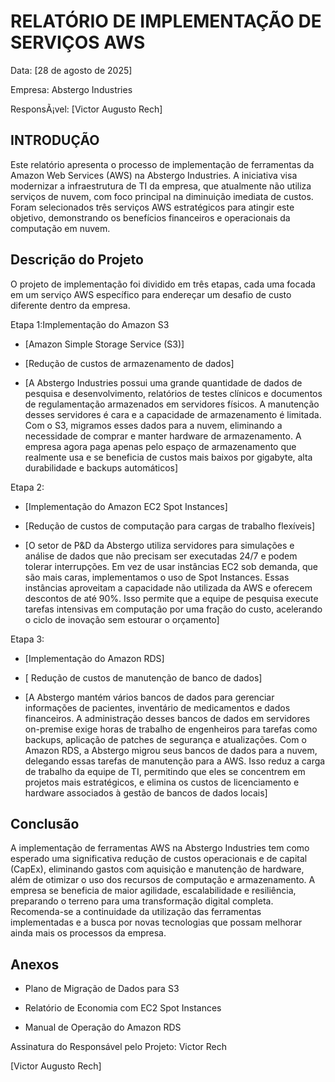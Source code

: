 # RELATÓRIO DE IMPLEMENTAÇÃO DE SERVIÇOS AWS


Data: [28 de agosto de 2025]

Empresa: Abstergo Industries

ResponsÃ¡vel: [Victor Augusto Rech]


## INTRODUÇÃO

Este relatório apresenta o processo de implementação de ferramentas da Amazon Web Services (AWS) na Abstergo Industries. A iniciativa visa modernizar a infraestrutura de TI da empresa, que atualmente não utiliza serviços de nuvem, com foco principal na diminuição imediata de custos. Foram selecionados três serviços AWS estratégicos para atingir este objetivo, demonstrando os benefícios financeiros e operacionais da computação em nuvem.

## Descrição do Projeto

O projeto de implementação foi dividido em três etapas, cada uma focada em um serviço AWS específico para endereçar um desafio de custo diferente dentro da empresa.

Etapa 1:Implementação do Amazon S3

- [Amazon Simple Storage Service (S3)]

- [Redução de custos de armazenamento de dados]

- [A Abstergo Industries possui uma grande quantidade de dados de pesquisa e desenvolvimento, relatórios de testes clínicos e documentos de regulamentação armazenados em servidores físicos. A manutenção desses servidores é cara e a capacidade de armazenamento é limitada. Com o S3, migramos esses dados para a nuvem, eliminando a necessidade de comprar e manter hardware de armazenamento. A empresa agora paga apenas pelo espaço de armazenamento que realmente usa e se beneficia de custos mais baixos por gigabyte, alta durabilidade e backups automáticos]


Etapa 2:

- [Implementação do Amazon EC2 Spot Instances]

- [Redução de custos de computação para cargas de trabalho flexíveis]

- [O setor de P&D da Abstergo utiliza servidores para simulações e análise de dados que não precisam ser executadas 24/7 e podem tolerar interrupções. Em vez de usar instâncias EC2 sob demanda, que são mais caras, implementamos o uso de Spot Instances. Essas instâncias aproveitam a capacidade não utilizada da AWS e oferecem descontos de até 90%. Isso permite que a equipe de pesquisa execute tarefas intensivas em computação por uma fração do custo, acelerando o ciclo de inovação sem estourar o orçamento]


Etapa 3:

- [Implementação do Amazon RDS]

- [ Redução de custos de manutenção de banco de dados]

- [A Abstergo mantém vários bancos de dados para gerenciar informações de pacientes, inventário de medicamentos e dados financeiros. A administração desses bancos de dados em servidores on-premise exige horas de trabalho de engenheiros para tarefas como backups, aplicação de patches de segurança e atualizações. Com o Amazon RDS, a Abstergo migrou seus bancos de dados para a nuvem, delegando essas tarefas de manutenção para a AWS. Isso reduz a carga de trabalho da equipe de TI, permitindo que eles se concentrem em projetos mais estratégicos, e elimina os custos de licenciamento e hardware associados à gestão de bancos de dados locais]




## Conclusão

A implementação de ferramentas AWS na Abstergo Industries tem como esperado uma significativa redução de custos operacionais e de capital (CapEx), eliminando gastos com aquisição e manutenção de hardware, além de otimizar o uso dos recursos de computação e armazenamento. A empresa se beneficia de maior agilidade, escalabilidade e resiliência, preparando o terreno para uma transformação digital completa. Recomenda-se a continuidade da utilização das ferramentas implementadas e a busca por novas tecnologias que possam melhorar ainda mais os processos da empresa.


## Anexos


- Plano de Migração de Dados para S3

- Relatório de Economia com EC2 Spot Instances

- Manual de Operação do Amazon RDS

Assinatura do Responsável pelo Projeto: Victor Rech


[Victor Augusto Rech] 
